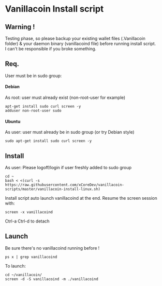 # Vanillacoin Install script

## Warning !
Testing phase, so please backup your existing wallet files (.Vanillacoin folder) & your daemon binary (vanillacoind file) before running install script.
I can't be responsible if you broke something.

## Req.
User must be in sudo group:

#### Debian
As root: user must already exist (non-root-user for example)
```
apt-get install sudo curl screen -y
adduser non-root-user sudo
```

#### Ubuntu
As user: user must already be in sudo group (or try Debian style)
```
sudo apt-get install sudo curl screen -y
```

## Install
As user: Please logoff/login if user freshly added to sudo group
```
cd ~
bash < <(curl -s  https://raw.githubusercontent.com/xCoreDev/vanillacoin-scripts/master/vanillacoin-install-linux.sh)
```
Install script auto launch vanillacoind at the end.
Resume the screen session with:
```
screen -x vanillacoind
```
Ctrl-a Ctrl-d to detach

## Launch
Be sure there's no vanillacoind running before !
```
ps x | grep vanillacoind
```
To launch:
```
cd ~/vanillacoin/
screen -d -S vanillacoind -m ./vanillacoind
```